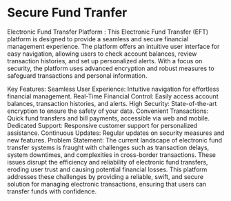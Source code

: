 # Secure Fund Tranfer
Electronic Fund Transfer Platform :
This Electronic Fund Transfer (EFT) platform is designed to provide a seamless and secure financial management experience. The platform offers an intuitive user interface for easy navigation, allowing users to check account balances, review transaction histories, and set up personalized alerts. With a focus on security, the platform uses advanced encryption and robust measures to safeguard transactions and personal information.

Key Features:
Seamless User Experience: Intuitive navigation for effortless financial management.
Real-Time Financial Control: Easily access account balances, transaction histories, and alerts.
High Security: State-of-the-art encryption to ensure the safety of your data.
Convenient Transactions: Quick fund transfers and bill payments, accessible via web and mobile.
Dedicated Support: Responsive customer support for personalized assistance.
Continuous Updates: Regular updates on security measures and new features.
Problem Statement:
The current landscape of electronic fund transfer systems is fraught with challenges such as transaction delays, system downtimes, and complexities in cross-border transactions. These issues disrupt the efficiency and reliability of electronic fund transfers, eroding user trust and causing potential financial losses. This platform addresses these challenges by providing a reliable, swift, and secure solution for managing electronic transactions, ensuring that users can transfer funds with confidence.
